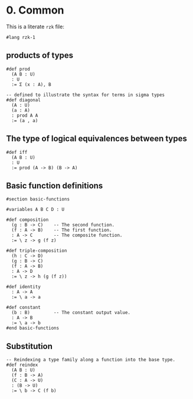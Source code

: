 # 0. Common

This is a literate `rzk` file:

```rzk
#lang rzk-1
```

## products of types

```rzk
#def prod
  (A B : U)
  : U
  := Σ (x : A), B

-- defined to illustrate the syntax for terms in sigma types
#def diagonal
  (A : U)
  (a : A)
  : prod A A
  := (a , a)
```

## The type of logical equivalences between types

```rzk
#def iff
  (A B : U)
  : U
  := prod (A -> B) (B -> A)
```

## Basic function definitions

```rzk
#section basic-functions

#variables A B C D : U

#def composition
  (g : B -> C)    -- The second function.
  (f : A -> B)    -- The first function.
  : A -> C        -- The composite function.
  := \ z -> g (f z)

#def triple-composition
  (h : C -> D)
  (g : B -> C)
  (f : A -> B)
  : A -> D
  := \ z -> h (g (f z))

#def identity
  : A -> A
  := \ a -> a

#def constant
  (b : B)         -- The constant output value.
  : A -> B
  := \ a -> b
#end basic-functions
```

## Substitution

```rzk
-- Reindexing a type family along a function into the base type.
#def reindex
  (A B : U)
  (f : B -> A)
  (C : A -> U)
  : (B -> U)
  := \ b -> C (f b)
```
